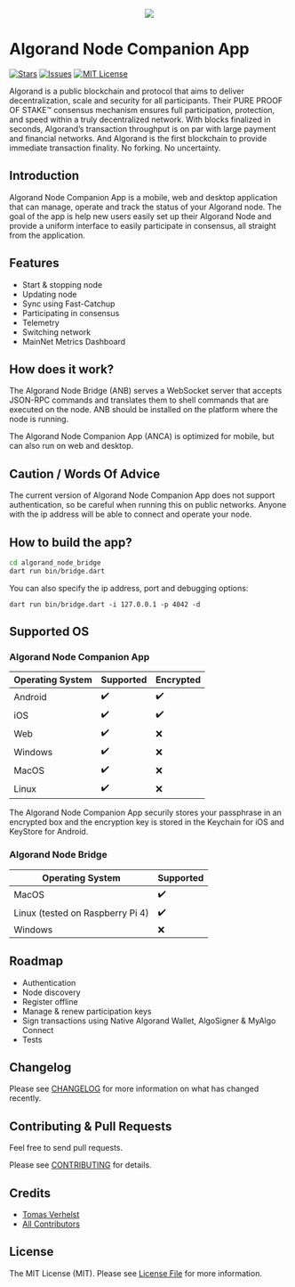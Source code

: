 <p align="center">
<img src="https://i.imgur.com/IQPPXAn.png">
</p>

# Algorand Node Companion App
[![Stars][stars-shield]][stars-url]
[![Issues][issues-shield]][issues-url]
[![MIT License][license-shield]][license-url]

Algorand is a public blockchain and protocol that aims to deliver decentralization, scale and security for all participants.
Their PURE PROOF OF STAKE™ consensus mechanism ensures full participation, protection, and speed within a truly decentralized network. With blocks finalized in seconds, Algorand’s transaction throughput is on par with large payment and financial networks. And Algorand is the first blockchain to provide immediate transaction finality. No forking. No uncertainty.

## Introduction
Algorand Node Companion App is a mobile, web and desktop application that can manage, operate and track the status of your Algorand node.
The goal of the app is help new users easily set up their Algorand Node and provide a uniform interface to easily participate in consensus, all straight from the application.

## Features
* Start & stopping node
* Updating node
* Sync using Fast-Catchup
* Participating in consensus
* Telemetry
* Switching network
* MainNet Metrics Dashboard

## How does it work?
The Algorand Node Bridge (ANB) serves a WebSocket server that accepts JSON-RPC commands and translates them to shell commands that are executed on the node.
ANB should be installed on the platform where the node is running.

The Algorand Node Companion App (ANCA) is optimized for mobile, but can also run on web and desktop.

## Caution / Words Of Advice

The current version of Algorand Node Companion App does not support authentication, so be careful when running this on public networks. Anyone with the ip address will be able to connect and operate your node.

## How to build the app?

```bash
cd algorand_node_bridge
dart run bin/bridge.dart
```

You can also specify the ip address, port and debugging options:
```
dart run bin/bridge.dart -i 127.0.0.1 -p 4042 -d
```

## Supported OS

### Algorand Node Companion App

Operating System | Supported | Encrypted
---------------- | ---------------- | ----------------
Android | :heavy_check_mark:  | :heavy_check_mark:
iOS | :heavy_check_mark: | :heavy_check_mark:
Web | :heavy_check_mark: | :x:
Windows | :heavy_check_mark: | :x:
MacOS | :heavy_check_mark: | :x:
Linux | :heavy_check_mark: | :x:

The Algorand Node Companion App securily stores your passphrase in an encrypted box and the encryption key is stored in the Keychain for iOS and KeyStore for Android.


### Algorand Node Bridge

Operating System | Supported
---------------- | ----------------
MacOS | :heavy_check_mark:
Linux (tested on Raspberry Pi 4) | :heavy_check_mark:
Windows | :x:

## Roadmap
* Authentication
* Node discovery
* Register offline
* Manage & renew participation keys
* Sign transactions using Native Algorand Wallet, AlgoSigner & MyAlgo Connect
* Tests

## Changelog

Please see [CHANGELOG](CHANGELOG.md) for more information on what has changed recently.

## Contributing & Pull Requests
Feel free to send pull requests.

Please see [CONTRIBUTING](.github/CONTRIBUTING.md) for details.

## Credits

- [Tomas Verhelst](https://github.com/rootsoft)
- [All Contributors](../../contributors)

## License

The MIT License (MIT). Please see [License File](LICENSE.md) for more information.


<!-- MARKDOWN LINKS & IMAGES -->
<!-- https://www.markdownguide.org/basic-syntax/#reference-style-links -->
[stars-shield]: https://img.shields.io/github/stars/rootsoft/algorand-node-companion-app.svg?style=for-the-badge&logo=github&colorB=deeppink&label=stars
[stars-url]: https://packagist.org/packages/rootsoft/algorand-node-companion-app
[issues-shield]: https://img.shields.io/github/issues/rootsoft/algorand-node-companion-app.svg?style=for-the-badge
[issues-url]: https://github.com/rootsoft/algorand-node-companion-app/issues
[license-shield]: https://img.shields.io/github/license/rootsoft/algorand-node-companion-app.svg?style=for-the-badge
[license-url]: https://github.com/RootSoft/algorand-node-companion-app/blob/master/LICENSE